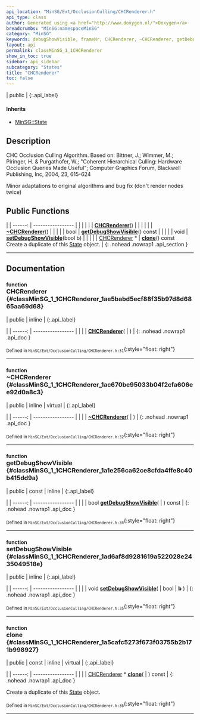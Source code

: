 ```yaml
---
api_location: "MinSG/Ext/OcclusionCulling/CHCRenderer.h"
api_type: class
author: Generated using <a href="http://www.doxygen.nl/">Doxygen</a>
breadcrumbs: "MinSG:namespaceMinSG"
category: "MinSG"
keywords: debugShowVisible, frameNr, CHCRenderer, ~CHCRenderer, getDebugShowVisible, setDebugShowVisible, clone, performCulling, showVisible, doEnableState
layout: api
permalink: classMinSG_1_1CHCRenderer
show_in_toc: true
sidebar: api_sidebar
subcategory: "States"
title: "CHCRenderer"
toc: false
---
```


| public |
{:.api_label}

#### Inherits

* [MinSG::State](classMinSG_1_1State)


## Description



CHC Occlusion Culling Algorithm. Based on: Bittner, J.; Wimmer, M.; Piringer, H. & Purgathofer, W.; "Coherent Hierarchical Culling: Hardware Occlusion Queries Made Useful"; Computer Graphics Forum, Blackwell Publishing, Inc, 2004, 23, 615-624

Minor adaptations to original algorithms and bug fix (don't render nodes twice)



## Public Functions

|
| ------: | ----------------- |
|  | |
|  | **[CHCRenderer](#classMinSG_1_1CHCRenderer_1ae5babd5ecf88f35b97d8d6865aa69d68)**() |
|  | |
|  | **[~CHCRenderer](#classMinSG_1_1CHCRenderer_1ac670be95033b04f2cfa606ee92d0a8c3)**() |
|  | |
| bool | **[getDebugShowVisible](#classMinSG_1_1CHCRenderer_1a1e256ca62ce8cfda4ffe8c40b415dd9a)**() const |
|  | |
| void | **[setDebugShowVisible](#classMinSG_1_1CHCRenderer_1ad6af8d9281619a522028e2435049518e)**(bool b) |
|  | |
| [CHCRenderer](classMinSG_1_1CHCRenderer) * | **[clone](#classMinSG_1_1CHCRenderer_1a5cafc5273f673f03755b2b171b998927)**() const <br/> Create a duplicate of this [State](classMinSG_1_1State) object. |
{: .nohead .nowrap1 .api_section }


-------------------------------------------------------------------

## Documentation

### <small>function</small><br/> CHCRenderer {#classMinSG_1_1CHCRenderer_1ae5babd5ecf88f35b97d8d6865aa69d68}

| public | inline |
{:.api_label}

|
| ------: | ----------------- |
|  |
|  **[CHCRenderer](#classMinSG_1_1CHCRenderer_1ae5babd5ecf88f35b97d8d6865aa69d68)**( |  ) |
{: .nohead .nowrap1 .api_doc }





<sub>Defined in `MinSG/Ext/OcclusionCulling/CHCRenderer.h:31`</sub>{:style="float: right"}

-------------------------------------------------------------------

### <small>function</small><br/> ~CHCRenderer {#classMinSG_1_1CHCRenderer_1ac670be95033b04f2cfa606ee92d0a8c3}

| public | inline | virtual |
{:.api_label}

|
| ------: | ----------------- |
|  |
|  **[~CHCRenderer](#classMinSG_1_1CHCRenderer_1ac670be95033b04f2cfa606ee92d0a8c3)**( |  ) |
{: .nohead .nowrap1 .api_doc }





<sub>Defined in `MinSG/Ext/OcclusionCulling/CHCRenderer.h:32`</sub>{:style="float: right"}

-------------------------------------------------------------------

### <small>function</small><br/> getDebugShowVisible {#classMinSG_1_1CHCRenderer_1a1e256ca62ce8cfda4ffe8c40b415dd9a}

| public | const | inline |
{:.api_label}

|
| ------: | ----------------- |
|  |
| bool **[getDebugShowVisible](#classMinSG_1_1CHCRenderer_1a1e256ca62ce8cfda4ffe8c40b415dd9a)**( |  ) const |
{: .nohead .nowrap1 .api_doc }





<sub>Defined in `MinSG/Ext/OcclusionCulling/CHCRenderer.h:34`</sub>{:style="float: right"}

-------------------------------------------------------------------

### <small>function</small><br/> setDebugShowVisible {#classMinSG_1_1CHCRenderer_1ad6af8d9281619a522028e2435049518e}

| public | inline |
{:.api_label}

|
| ------: | ----------------- |
|  |
| void **[setDebugShowVisible](#classMinSG_1_1CHCRenderer_1ad6af8d9281619a522028e2435049518e)**( | bool | **b** ) |
{: .nohead .nowrap1 .api_doc }





<sub>Defined in `MinSG/Ext/OcclusionCulling/CHCRenderer.h:35`</sub>{:style="float: right"}

-------------------------------------------------------------------

### <small>function</small><br/> clone {#classMinSG_1_1CHCRenderer_1a5cafc5273f673f03755b2b171b998927}

| public | const | inline | virtual |
{:.api_label}

|
| ------: | ----------------- |
|  |
| [CHCRenderer](classMinSG_1_1CHCRenderer) * **[clone](#classMinSG_1_1CHCRenderer_1a5cafc5273f673f03755b2b171b998927)**( |  ) const |
{: .nohead .nowrap1 .api_doc }

Create a duplicate of this [State](classMinSG_1_1State) object.





<sub>Defined in `MinSG/Ext/OcclusionCulling/CHCRenderer.h:36`</sub>{:style="float: right"}

-------------------------------------------------------------------

